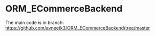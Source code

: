 # ORM_ECommerceBackend

The main code is in branch: https://github.com/avneetk3/ORM_ECommerceBackend/tree/master
